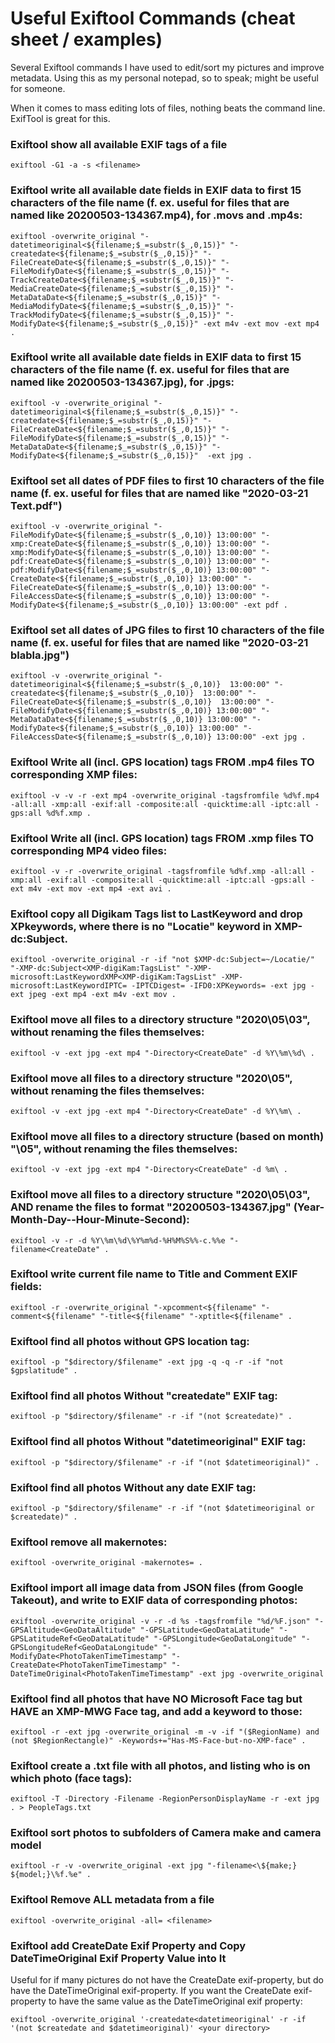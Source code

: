 # Useful Exiftool Commands (cheat sheet / examples)

Several Exiftool commands I have used to edit/sort my pictures and improve metadata. 
Using this as my personal notepad, so to speak; might be useful for someone.

When it comes to mass editing lots of files, nothing beats the command line. ExifTool is great for this.


### Exiftool show all available EXIF tags of a file
`exiftool -G1 -a -s <filename>`

### Exiftool write all available date fields in EXIF data to first 15 characters of the file name (f. ex. useful for files that are named like 20200503-134367.mp4), for .movs and .mp4s:
`exiftool -overwrite_original "-datetimeoriginal<${filename;$_=substr($_,0,15)}" "-createdate<${filename;$_=substr($_,0,15)}" "-FileCreateDate<${filename;$_=substr($_,0,15)}" "-FileModifyDate<${filename;$_=substr($_,0,15)}" "-TrackCreateDate<${filename;$_=substr($_,0,15)}" "-MediaCreateDate<${filename;$_=substr($_,0,15)}" "-MetaDataDate<${filename;$_=substr($_,0,15)}" "-MediaModifyDate<${filename;$_=substr($_,0,15)}" "-TrackModifyDate<${filename;$_=substr($_,0,15)}" "-ModifyDate<${filename;$_=substr($_,0,15)}" -ext m4v -ext mov -ext mp4 .`

### Exiftool write all available date fields in EXIF data to first 15 characters of the file name (f. ex. useful for files that are named like 20200503-134367.jpg), for .jpgs:
`exiftool -v -overwrite_original "-datetimeoriginal<${filename;$_=substr($_,0,15)}" "-createdate<${filename;$_=substr($_,0,15)}" "-FileCreateDate<${filename;$_=substr($_,0,15)}" "-FileModifyDate<${filename;$_=substr($_,0,15)}" "-MetaDataDate<${filename;$_=substr($_,0,15)}" "-ModifyDate<${filename;$_=substr($_,0,15)}"  -ext jpg .`

### Exiftool set all dates of PDF files to first 10 characters of the file name (f. ex. useful for files that are named like "2020-03-21 Text.pdf")
`exiftool -v -overwrite_original "-FileModifyDate<${filename;$_=substr($_,0,10)} 13:00:00" "-xmp:CreateDate<${filename;$_=substr($_,0,10)} 13:00:00" "-xmp:ModifyDate<${filename;$_=substr($_,0,10)} 13:00:00" "-pdf:CreateDate<${filename;$_=substr($_,0,10)} 13:00:00" "-pdf:ModifyDate<${filename;$_=substr($_,0,10)} 13:00:00" "-CreateDate<${filename;$_=substr($_,0,10)} 13:00:00" "-FileCreateDate<${filename;$_=substr($_,0,10)} 13:00:00" "-FileAccessDate<${filename;$_=substr($_,0,10)} 13:00:00" "-ModifyDate<${filename;$_=substr($_,0,10)} 13:00:00" -ext pdf .`

### Exiftool set all dates of JPG files to first 10 characters of the file name (f. ex. useful for files that are named like "2020-03-21 blabla.jpg")
`exiftool -v -overwrite_original "-datetimeoriginal<${filename;$_=substr($_,0,10)}  13:00:00" "-createdate<${filename;$_=substr($_,0,10)}  13:00:00" "-FileCreateDate<${filename;$_=substr($_,0,10)}  13:00:00" "-FileModifyDate<${filename;$_=substr($_,0,10)} 13:00:00" "-MetaDataDate<${filename;$_=substr($_,0,10)} 13:00:00" "-ModifyDate<${filename;$_=substr($_,0,10)} 13:00:00" "-FileAccessDate<${filename;$_=substr($_,0,10)} 13:00:00" -ext jpg .`

### Exiftool Write all (incl. GPS location) tags FROM .mp4 files TO corresponding XMP files:
`exiftool -v -v -r -ext mp4 -overwrite_original -tagsfromfile %d%f.mp4 -all:all -xmp:all -exif:all -composite:all -quicktime:all -iptc:all -gps:all %d%f.xmp .`

### Exiftool Write all (incl. GPS location) tags FROM .xmp files TO corresponding MP4 video files:
`exiftool -v -r -overwrite_original -tagsfromfile %d%f.xmp -all:all -xmp:all -exif:all -composite:all -quicktime:all -iptc:all -gps:all -ext m4v -ext mov -ext mp4 -ext avi .`

### Exiftool copy all Digikam Tags list to LastKeyword and drop XPkeywords, where there is no "Locatie" keyword in XMP-dc:Subject.
`exiftool -overwrite_original -r -if "not $XMP-dc:Subject=~/Locatie/" "-XMP-dc:Subject<XMP-digiKam:TagsList" "-XMP-microsoft:LastKeywordXMP<XMP-digiKam:TagsList" -XMP-microsoft:LastKeywordIPTC= -IPTCDigest= -IFD0:XPKeywords= -ext jpg -ext jpeg -ext mp4 -ext m4v -ext mov .`

### Exiftool move all files to a directory structure "2020\05\03", without renaming the files themselves:
`exiftool -v -ext jpg -ext mp4 "-Directory<CreateDate" -d %Y\%m\%d\ .`

### Exiftool move all files to a directory structure "2020\05", without renaming the files themselves:
`exiftool -v -ext jpg -ext mp4 "-Directory<CreateDate" -d %Y\%m\ .`

### Exiftool move all files to a directory structure (based on month) "\05", without renaming the files themselves:
`exiftool -v -ext jpg -ext mp4 "-Directory<CreateDate" -d %m\ .`

### Exiftool move all files to a directory structure "2020\05\03", AND rename the files to format "20200503-134367.jpg" (Year-Month-Day--Hour-Minute-Second):
`exiftool -v -r -d %Y\%m\%d\%Y%m%d-%H%M%S%%-c.%%e "-filename<CreateDate" .`

### Exiftool write current file name to Title and Comment EXIF fields:
`exiftool -r -overwrite_original "-xpcomment<${filename" "-comment<${filename" "-title<${filename" "-xptitle<${filename" .`

### Exiftool find all photos without GPS location tag:
`exiftool -p "$directory/$filename" -ext jpg -q -q -r -if "not $gpslatitude" .`

### Exiftool find all photos Without "createdate" EXIF tag:
`exiftool -p "$directory/$filename" -r -if "(not $createdate)" .`

### Exiftool find all photos Without "datetimeoriginal" EXIF tag:
`exiftool -p "$directory/$filename" -r -if "(not $datetimeoriginal)" .`

### Exiftool find all photos Without any date EXIF tag:
`exiftool -p "$directory/$filename" -r -if "(not $datetimeoriginal or $createdate)" .`

### Exiftool remove all makernotes:
`exiftool -overwrite_original -makernotes= .`

### Exiftool import all image data from JSON files (from Google Takeout), and write to EXIF data of corresponding photos:
`exiftool -overwrite_original -v -r -d %s -tagsfromfile "%d/%F.json" "-GPSAltitude<GeoDataAltitude" "-GPSLatitude<GeoDataLatitude" "-GPSLatitudeRef<GeoDataLatitude" "-GPSLongitude<GeoDataLongitude" "-GPSLongitudeRef<GeoDataLongitude" "-ModifyDate<PhotoTakenTimeTimestamp" "-CreateDate<PhotoTakenTimeTimestamp" "-DateTimeOriginal<PhotoTakenTimeTimestamp" -ext jpg -overwrite_original`

### Exiftool find all photos that have NO Microsoft Face tag but HAVE an XMP-MWG Face tag, and add a keyword to those:
`exiftool -r -ext jpg -overwrite_original -m -v -if "($RegionName) and (not $RegionRectangle)" -Keywords+="Has-MS-Face-but-no-XMP-face" .`

### Exiftool create a .txt file with all photos, and listing who is on which photo (face tags):
`exiftool -T -Directory -Filename -RegionPersonDisplayName -r -ext jpg . > PeopleTags.txt`

### Exiftool sort photos to subfolders of Camera make and camera model
`exiftool -r -v -overwrite_original -ext jpg "-filename<\${make;} ${model;}\%f.%e" .`

### Exiftool Remove ALL metadata from a file
`exiftool -overwrite_original -all= <filename>`

### Exiftool add CreateDate Exif Property and Copy DateTimeOriginal Exif Property Value into It
Useful for if many pictures do not have the CreateDate exif-property, but do have the DateTimeOriginal exif-property. If you want the CreateDate exif-property to have the same value as the DateTimeOriginal exif property:

`exiftool -overwrite_original '-createdate<datetimeoriginal' -r -if '(not $createdate and $datetimeoriginal)' <your directory>`
